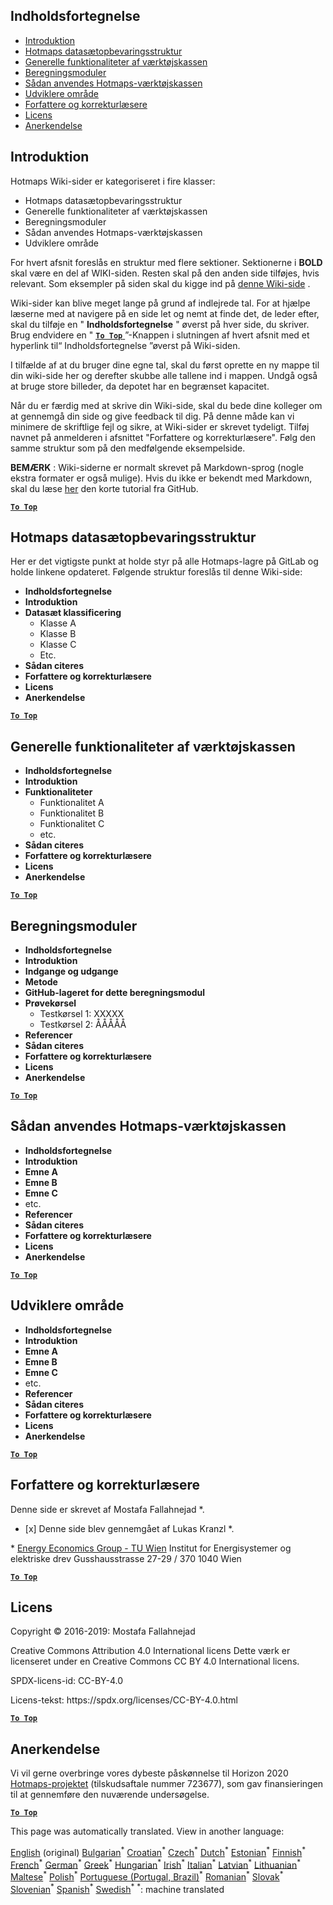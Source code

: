 <h2> Indholdsfortegnelse </h2><ul><li> <a href="#Introduction">Introduktion</a> </li><li> <a href="#Hotmaps-data-set-repository-structure">Hotmaps datasætopbevaringsstruktur</a> </li><li> <a href="#General-functionalities-of-the-toolbox">Generelle funktionaliteter af værktøjskassen</a> </li><li> <a href="#Calculation-modules">Beregningsmoduler</a> </li><li> <a href="#How-to-apply-the-Hotmaps-toolbox">Sådan anvendes Hotmaps-værktøjskassen</a> </li><li> <a href="#Developers-area">Udviklere område</a> </li><li> <a href="#authors-and-reviewers">Forfattere og korrekturlæsere</a> </li><li> <a href="#license">Licens</a> </li><li> <a href="#acknowledgement">Anerkendelse</a> </li></ul><h2> Introduktion </h2><p> Hotmaps Wiki-sider er kategoriseret i fire klasser: </p><ul><li> Hotmaps datasætopbevaringsstruktur </li><li> Generelle funktionaliteter af værktøjskassen </li><li> Beregningsmoduler </li><li> Sådan anvendes Hotmaps-værktøjskassen </li><li> Udviklere område </li></ul><p> For hvert afsnit foreslås en struktur med flere sektioner. Sektionerne i <strong>BOLD</strong> skal være en del af WIKI-siden. Resten skal på den anden side tilføjes, hvis relevant. Som eksempler på siden skal du kigge ind på <a href="https://github.com/HotMaps/hotmaps_wiki/wiki/CM-District-heating-potential-user-defined-thresholds">denne Wiki-side</a> . </p><p> Wiki-sider kan blive meget lange på grund af indlejrede tal. For at hjælpe læserne med at navigere på en side let og nemt at finde det, de leder efter, skal du tilføje en " <strong>Indholdsfortegnelse</strong> " øverst på hver side, du skriver. Brug endvidere en " <ins> <code><strong><a href="#table-of-contents">To Top</a></strong></code> </ins> ”-Knappen i slutningen af hvert afsnit med et hyperlink til“ Indholdsfortegnelse ”øverst på Wiki-siden. </p><p> I tilfælde af at du bruger dine egne tal, skal du først oprette en ny mappe til din wiki-side her og derefter skubbe alle tallene ind i mappen. Undgå også at bruge store billeder, da depotet har en begrænset kapacitet. </p><p> Når du er færdig med at skrive din Wiki-side, skal du bede dine kolleger om at gennemgå din side og give feedback til dig. På denne måde kan vi minimere de skriftlige fejl og sikre, at Wiki-sider er skrevet tydeligt. Tilføj navnet på anmelderen i afsnittet "Forfattere og korrekturlæsere". Følg den samme struktur som på den medfølgende eksempelside. </p><p> <strong>BEMÆRK</strong> : Wiki-siderne er normalt skrevet på Markdown-sprog (nogle ekstra formater er også mulige). Hvis du ikke er bekendt med Markdown, skal du læse <a href="https://guides.github.com/features/mastering-markdown/">her</a> den korte tutorial fra GitHub. </p><p><ins> <code><strong><a href="#table-of-contents">To Top</a></strong></code> </ins> </p><h2> Hotmaps datasætopbevaringsstruktur </h2><p> Her er det vigtigste punkt at holde styr på alle Hotmaps-lagre på GitLab og holde linkene opdateret. Følgende struktur foreslås til denne Wiki-side: </p><ul><li> <strong>Indholdsfortegnelse</strong> </li><li> <strong>Introduktion</strong> </li><li> <strong>Datasæt klassificering</strong> <ul><li> Klasse A </li><li> Klasse B </li><li> Klasse C </li><li> Etc. </li></ul></li><li> <strong>Sådan citeres</strong> </li><li> <strong>Forfattere og korrekturlæsere</strong> </li><li> <strong>Licens</strong> </li><li> <strong>Anerkendelse</strong> </li></ul><p><ins> <code><strong><a href="#table-of-contents">To Top</a></strong></code> </ins> </p><h2> Generelle funktionaliteter af værktøjskassen </h2><ul><li> <strong>Indholdsfortegnelse</strong> </li><li> <strong>Introduktion</strong> </li><li> <strong>Funktionaliteter</strong> <ul><li> Funktionalitet A </li><li> Funktionalitet B </li><li> Funktionalitet C </li><li> etc. </li></ul></li><li> <strong>Sådan citeres</strong> </li><li> <strong>Forfattere og korrekturlæsere</strong> </li><li> <strong>Licens</strong> </li><li> <strong>Anerkendelse</strong> </li></ul><p><ins> <code><strong><a href="#table-of-contents">To Top</a></strong></code> </ins> </p><h2> Beregningsmoduler </h2><ul><li> <strong>Indholdsfortegnelse</strong> </li><li> <strong>Introduktion</strong> </li><li> <strong>Indgange og udgange</strong> </li><li> <strong>Metode</strong> </li><li> <strong>GitHub-lageret for dette beregningsmodul</strong> </li><li> <strong>Prøvekørsel</strong> <ul><li> Testkørsel 1: XXXXX </li><li> Testkørsel 2: ÅÅÅÅÅ </li></ul></li><li> <strong>Referencer</strong> </li><li> <strong>Sådan citeres</strong> </li><li> <strong>Forfattere og korrekturlæsere</strong> </li><li> <strong>Licens</strong> </li><li> <strong>Anerkendelse</strong> </li></ul><p><ins> <code><strong><a href="#table-of-contents">To Top</a></strong></code> </ins> </p><h2> Sådan anvendes Hotmaps-værktøjskassen </h2><ul><li> <strong>Indholdsfortegnelse</strong> </li><li> <strong>Introduktion</strong> </li><li> <strong>Emne A</strong> </li><li> <strong>Emne B</strong> </li><li> <strong>Emne C</strong> </li><li> etc. </li><li> <strong>Referencer</strong> </li><li> <strong>Sådan citeres</strong> </li><li> <strong>Forfattere og korrekturlæsere</strong> </li><li> <strong>Licens</strong> </li><li> <strong>Anerkendelse</strong> </li></ul><p><ins> <code><strong><a href="#table-of-contents">To Top</a></strong></code> </ins> </p><h2> Udviklere område </h2><ul><li> <strong>Indholdsfortegnelse</strong> </li><li> <strong>Introduktion</strong> </li><li> <strong>Emne A</strong> </li><li> <strong>Emne B</strong> </li><li> <strong>Emne C</strong> </li><li> etc. </li><li> <strong>Referencer</strong> </li><li> <strong>Sådan citeres</strong> </li><li> <strong>Forfattere og korrekturlæsere</strong> </li><li> <strong>Licens</strong> </li><li> <strong>Anerkendelse</strong> </li></ul><p><ins> <code><strong><a href="#table-of-contents">To Top</a></strong></code> </ins> </p><h2> Forfattere og korrekturlæsere </h2><p> Denne side er skrevet af Mostafa Fallahnejad *. </p><ul><li> [x] Denne side blev gennemgået af Lukas Kranzl *. </li></ul><p> * <a href="https://eeg.tuwien.ac.at/">Energy Economics Group - TU Wien</a> Institut for Energisystemer og elektriske drev Gusshausstrasse 27-29 / 370 1040 Wien </p><p><ins> <code><strong><a href="#table-of-contents">To Top</a></strong></code> </ins> </p><h2> Licens </h2><p> Copyright © 2016-2019: Mostafa Fallahnejad </p><p> Creative Commons Attribution 4.0 International licens Dette værk er licenseret under en Creative Commons CC BY 4.0 International licens. </p><p> SPDX-licens-id: CC-BY-4.0 </p><p> Licens-tekst: https://spdx.org/licenses/CC-BY-4.0.html </p><p><ins> <code><strong><a href="#table-of-contents">To Top</a></strong></code> </ins> </p><h2> Anerkendelse </h2><p> Vi vil gerne overbringe vores dybeste påskønnelse til Horizon 2020 <a href="https://www.hotmaps-project.eu">Hotmaps-projektet</a> (tilskudsaftale nummer 723677), som gav finansieringen til at gennemføre den nuværende undersøgelse. </p><p><ins> <code><strong><a href="#table-of-contents">To Top</a></strong></code> </ins> </p>

This page was automatically translated. View in another language:

[English](en-Guidelines-for-writing-a-Hotmaps-Wiki-page) (original) [Bulgarian](bg-Guidelines-for-writing-a-Hotmaps-Wiki-page)<sup>\*</sup> [Croatian](hr-Guidelines-for-writing-a-Hotmaps-Wiki-page)<sup>\*</sup> [Czech](cs-Guidelines-for-writing-a-Hotmaps-Wiki-page)<sup>\*</sup>  [Dutch](nl-Guidelines-for-writing-a-Hotmaps-Wiki-page)<sup>\*</sup> [Estonian](et-Guidelines-for-writing-a-Hotmaps-Wiki-page)<sup>\*</sup> [Finnish](fi-Guidelines-for-writing-a-Hotmaps-Wiki-page)<sup>\*</sup> [French](fr-Guidelines-for-writing-a-Hotmaps-Wiki-page)<sup>\*</sup> [German](de-Guidelines-for-writing-a-Hotmaps-Wiki-page)<sup>\*</sup> [Greek](el-Guidelines-for-writing-a-Hotmaps-Wiki-page)<sup>\*</sup> [Hungarian](hu-Guidelines-for-writing-a-Hotmaps-Wiki-page)<sup>\*</sup> [Irish](ga-Guidelines-for-writing-a-Hotmaps-Wiki-page)<sup>\*</sup> [Italian](it-Guidelines-for-writing-a-Hotmaps-Wiki-page)<sup>\*</sup> [Latvian](lv-Guidelines-for-writing-a-Hotmaps-Wiki-page)<sup>\*</sup> [Lithuanian](lt-Guidelines-for-writing-a-Hotmaps-Wiki-page)<sup>\*</sup> [Maltese](mt-Guidelines-for-writing-a-Hotmaps-Wiki-page)<sup>\*</sup> [Polish](pl-Guidelines-for-writing-a-Hotmaps-Wiki-page)<sup>\*</sup> [Portuguese (Portugal, Brazil)](pt-Guidelines-for-writing-a-Hotmaps-Wiki-page)<sup>\*</sup> [Romanian](ro-Guidelines-for-writing-a-Hotmaps-Wiki-page)<sup>\*</sup> [Slovak](sk-Guidelines-for-writing-a-Hotmaps-Wiki-page)<sup>\*</sup> [Slovenian](sl-Guidelines-for-writing-a-Hotmaps-Wiki-page)<sup>\*</sup> [Spanish](es-Guidelines-for-writing-a-Hotmaps-Wiki-page)<sup>\*</sup> [Swedish](sv-Guidelines-for-writing-a-Hotmaps-Wiki-page)<sup>\*</sup>
<sup>\*</sup>: machine translated
